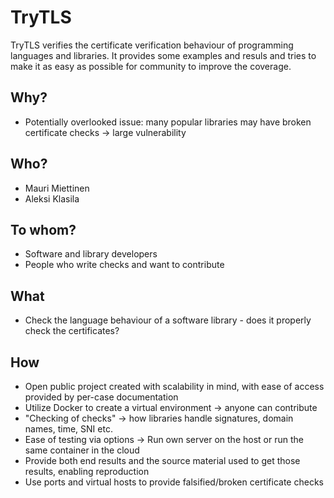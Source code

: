 # TryTLS

TryTLS verifies the certificate verification behaviour of programming languages and libraries. It provides some examples and resuls and tries to make it as easy as possible for community to improve the coverage.

## Why?
* Potentially overlooked issue: many popular libraries may have broken certificate checks -> large vulnerability

## Who?
* Mauri Miettinen
* Aleksi Klasila

## To whom?
* Software and library developers
* People who write checks and want to contribute

## What
* Check the language behaviour of a software library - does it properly check the certificates?

## How
* Open public project created with scalability in mind, with ease of access provided by per-case documentation
* Utilize Docker to create a virtual environment -> anyone can contribute
* "Checking of checks" -> how libraries handle signatures, domain names, time, SNI etc.
* Ease of testing via options -> Run own server on the host or run the same container in the cloud
* Provide both end results and the source material used to get those results, enabling reproduction
* Use ports and virtual hosts to provide falsified/broken certificate checks


